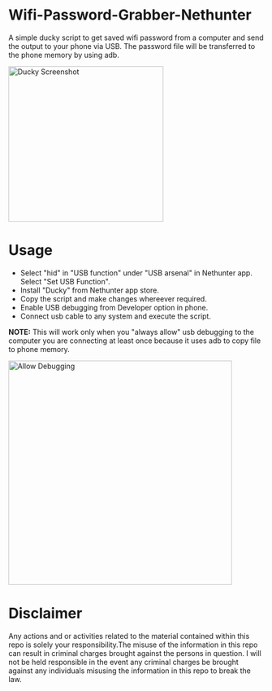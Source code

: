 # Wifi-Password-Grabber-Nethunter

A simple ducky script to get saved wifi password from a computer and send the output to your phone via USB. The password file will be transferred to the phone memory by using adb.

<img src="https://i.ibb.co/D58TgYx/Screenshot-76.png" alt="Ducky Screenshot" width="305" hieght="540" />

# Usage

- Select "hid" in "USB function" under "USB arsenal" in Nethunter app. Select "Set USB Function".  
- Install "Ducky" from Nethunter app store.  
- Copy the script and make changes whereever required.  
- Enable USB debugging from Developer option in phone.
- Connect usb cable to any system and execute the script.  

**NOTE:** This will work only when you "always allow" usb debugging to the computer you are connecting at least once because it uses adb to copy file to phone memory.  

<img src="https://i.ibb.co/yVryT0J/IMG-20210208-132229.jpg" alt="Allow Debugging" width="440" hieght="300" />

# Disclaimer
Any actions and or activities related to the material contained within this repo is solely your responsibility.The misuse of the information in this repo can result in criminal charges brought against the persons in question. I will not be held responsible in the event any criminal charges be brought against any individuals misusing the information in this repo to break the law.
